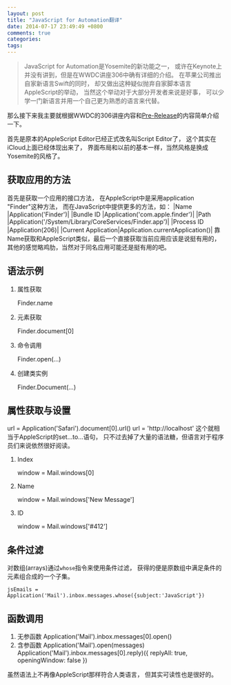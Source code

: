 ```yaml
---
layout: post
title: "JavaScript for Automation翻译"
date: 2014-07-17 23:49:49 +0800
comments: true
categories: 
tags: 
---
```


>JavaScript for Automation是Yosemite的新功能之一，
或许在Keynote上并没有讲到，但是在WWDC讲座306中确有详细的介绍。
在苹果公司推出自家新语言Swift的同时，
却又做出这种疑似抛弃自家脚本语言AppleScript的举动，
当然这个举动对于大部分开发者来说是好事，
可以少学一门新语言并用一个自己更为熟悉的语言来代替。

那么接下来我主要就根据WWDC的306讲座内容和[Pre-Release]的内容简单介绍一下。

首先是原本的AppleScript Editor已经正式改名叫Script Editor了，
这个其实在iCloud上面已经体现出来了，
界面布局和以前的基本一样，当然风格是换成Yosemite的风格了。

## 获取应用的方法
首先是获取一个应用的接口方法，
在AppleScript中是采用application "Finder"这种方法，
而在JavaScript中提供更多的方法，如：
|Name				|Application('Finder')|
|Bundle ID			|Application('com.apple.finder')|
|Path				|Application('/System/Library/CoreServices/Finder.app')|
|Process ID			|Application(206)|
|Current Application|Application.currentApplication()|
靠Name获取和AppleScript类似，最后一个直接获取当前应用应该是说挺有用的，
其他的感觉略鸡肋，当然对于同名应用可能还是挺有用的吧。

<!--more-->

## 语法示例

1. 属性获取

	Finder.name
2. 元素获取

	Finder.document[0]
3. 命令调用

	Finder.open(...)
4. 创建类实例

	Finder.Document(...)

## 属性获取与设置
url = Application('Safari').document[0].url()
url = 'http://localhost'
这个就相当于AppleScript的set...to...语句，
只不过去掉了大量的语法糖，但语言对于程序员们来说依然很好阅读。  

1. Index

	window = Mail.windows[0]

2. Name

	window = Mail.windows['New Message']

3. ID

	window = Mail.windows['#412']

## 条件过滤
对数组(arrays)通过`whose`指令来使用条件过滤，
获得的便是原数组中满足条件的元素组合成的一个子集。

	jsEmails = Application('Mail').inbox.messages.whose({subject:'JavaScript'})

## 函数调用

1. 无参函数
	Application('Mail').inbox.messages[0].open()
2. 含参函数
	Application('Mail').open(messages)
	Application('Mail').inbox.messages[0].reply)({
		replyAll: true,
		openingWindow: false
	})


虽然语法上不再像AppleScript那样符合人类语言，
但其实可读性也是很好的。









[Pre-Release]:https://developer.apple.com/library/prerelease/mac/releasenotes/InterapplicationCommunication/RN-JavaScriptForAutomation/index.html#//apple_ref/doc/uid/TP40014508
